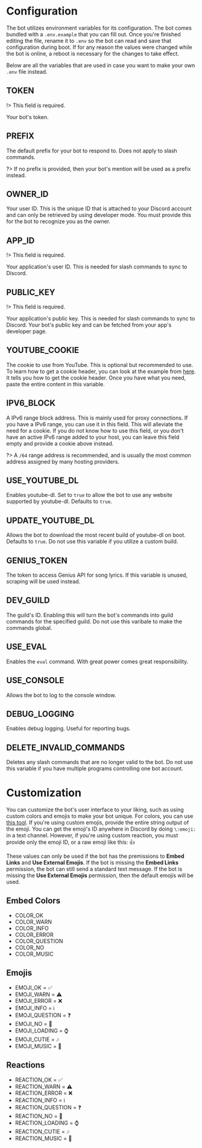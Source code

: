 # Configuration
The bot utilizes environment variables for its configuration. The bot comes bundled with a `.env.example` that you can fill out. Once you're finished editing the file, rename it to `.env` so the bot can read and save that configuration during boot. If for any reason the values were changed while the bot is online, a reboot is necessary for the changes to take effect.

Below are all the variables that are used in case you want to make your own `.env` file instead.

## TOKEN

!> This field is required.

Your bot's token.

## PREFIX
The default prefix for your bot to respond to. Does not apply to slash commands.

?> If no prefix is provided, then your bot's mention will be used as a prefix instead.

## OWNER_ID
Your user ID. This is the unique ID that is attached to your Discord account and can only be retrieved by using developer mode. You must provide this for the bot to recognize you as the owner.

## APP_ID

!> This field is required.

Your application's user ID. This is needed for slash commands to sync to Discord.

## PUBLIC_KEY

!> This field is required.

Your application's public key. This is needed for slash commands to sync to Discord. Your bot's public key and can be fetched from your app's developer page.

## YOUTUBE_COOKIE
The cookie to use from YouTube. This is optional but recommended to use. To learn how to get a cookie header, you can look at the example from [here](https://github.com/fent/node-ytdl-core/blob/997efdd5dd9063363f6ef668bb364e83970756e7/example/cookies.js#L6-L12). It tells you how to get the cookie header. Once you have what you need, paste the entire content in this variable.

## IPV6_BLOCK
A IPv6 range block address. This is mainly used for proxy connections. If you have a IPv6 range, you can use it in this field. This will alleviate the need for a cookie. If you do not know how to use this field, or you don't have an active IPv6 range added to your host, you can leave this field empty and provide a cookie above instead.

?> A `/64` range address is recommended, and is usually the most common address assigned by many hosting providers.

## USE_YOUTUBE_DL
Enables youtube-dl. Set to `true` to allow the bot to use any website supported by youtube-dl. Defaults to `true`.

## UPDATE_YOUTUBE_DL
Allows the bot to download the most recent build of youtube-dl on boot. Defaults to `true`. Do not use this variable if you utilize a custom build.

## GENIUS_TOKEN
The token to access Genius API for song lyrics. If this variable is unused, scraping will be used instead.

## DEV_GUILD
The guild's ID. Enabling this will turn the bot's commands into guild commands for the specified guild. Do not use this varibale to make the commands global.

## USE_EVAL
Enables the `eval` command. With great power comes great responsibility.

## USE_CONSOLE
Allows the bot to log to the console window.

## DEBUG_LOGGING
Enables debug logging. Useful for reporting bugs.

## DELETE_INVALID_COMMANDS
Deletes any slash commands that are no longer valid to the bot. Do not use this variable if you have multiple programs controlling one bot account.

# Customization
You can customize the bot's user interface to your liking, such as using custom colors and emojis to make your bot unique. For colors, you can use [this tool](https://www.tydac.ch/color/). If you're using custom emojis, provide the entire string output of the emoji. You can get the emoji's ID anywhere in Discord by doing `\:emoji:` in a text channel. However, if you're using custom reaction, you must provide only the emoji ID, or a raw emoji like this: 👍

These values can only be used if the bot has the premissions to **Embed Links** and **Use External Emojis**. If the bot is missing the **Embed Links** permission, the bot can still send a standard text message. If the bot is missing the **Use External Emojis** permission, then the default emojis will be used.

## Embed Colors
- COLOR_OK
- COLOR_WARN
- COLOR_INFO
- COLOR_ERROR
- COLOR_QUESTION
- COLOR_NO
- COLOR_MUSIC

## Emojis
- EMOJI_OK = ✅
- EMOJI_WARN = ⚠️
- EMOJI_ERROR = ❌
- EMOJI_INFO = ℹ️
- EMOJI_QUESTION = ❓
- EMOJI_NO = 🚫
- EMOJI_LOADING = ⌚
- EMOJI_CUTIE = 🎶
- EMOJI_MUSIC = 🎵

## Reactions
- REACTION_OK = ✅
- REACTION_WARN = ⚠️
- REACTION_ERROR = ❌
- REACTION_INFO = ℹ️
- REACTION_QUESTION = ❓
- REACTION_NO = 🚫
- REACTION_LOADING = ⌚
- REACTION_CUTIE = 🎶
- REACTION_MUSIC = 🎵

